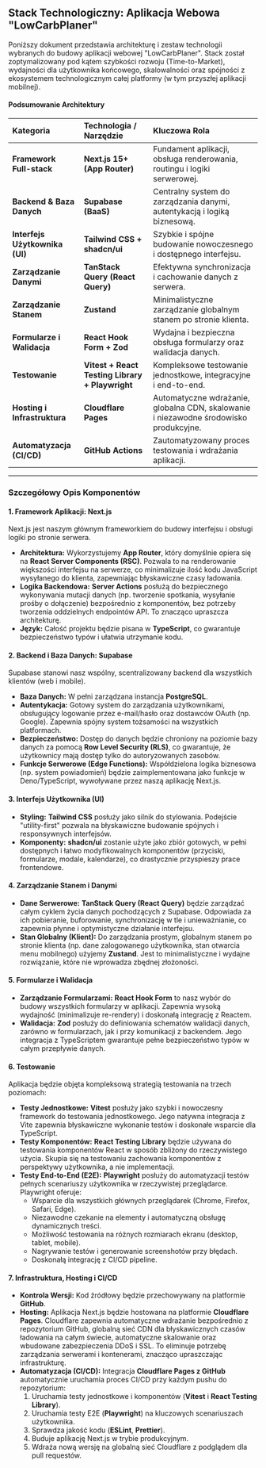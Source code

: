## Stack Technologiczny: Aplikacja Webowa "LowCarbPlaner"

Poniższy dokument przedstawia architekturę i zestaw technologii wybranych do budowy aplikacji webowej "LowCarbPlaner". Stack został zoptymalizowany pod kątem szybkości rozwoju (Time-to-Market), wydajności dla użytkownika końcowego, skalowalności oraz spójności z ekosystemem technologicznym całej platformy (w tym przyszłej aplikacji mobilnej).

#### Podsumowanie Architektury

| Kategoria                      | Technologia / Narzędzie                         | Kluczowa Rola                                                                         |
| :----------------------------- | :---------------------------------------------- | :------------------------------------------------------------------------------------ |
| **Framework Full-stack**       | **Next.js 15+ (App Router)**                    | Fundament aplikacji, obsługa renderowania, routingu i logiki serwerowej.              |
| **Backend & Baza Danych**      | **Supabase (BaaS)**                             | Centralny system do zarządzania danymi, autentykacją i logiką biznesową.              |
| **Interfejs Użytkownika (UI)** | **Tailwind CSS + shadcn/ui**                    | Szybkie i spójne budowanie nowoczesnego i dostępnego interfejsu.                      |
| **Zarządzanie Danymi**         | **TanStack Query (React Query)**                | Efektywna synchronizacja i cachowanie danych z serwera.                               |
| **Zarządzanie Stanem**         | **Zustand**                                     | Minimalistyczne zarządzanie globalnym stanem po stronie klienta.                      |
| **Formularze i Walidacja**     | **React Hook Form + Zod**                       | Wydajna i bezpieczna obsługa formularzy oraz walidacja danych.                        |
| **Testowanie**                 | **Vitest + React Testing Library + Playwright** | Kompleksowe testowanie jednostkowe, integracyjne i end-to-end.                        |
| **Hosting i Infrastruktura**   | **Cloudflare Pages**                            | Automatyczne wdrażanie, globalna CDN, skalowanie i niezawodne środowisko produkcyjne. |
| **Automatyzacja (CI/CD)**      | **GitHub Actions**                              | Zautomatyzowany proces testowania i wdrażania aplikacji.                              |

---

### Szczegółowy Opis Komponentów

#### 1. Framework Aplikacji: Next.js

Next.js jest naszym głównym frameworkiem do budowy interfejsu i obsługi logiki po stronie serwera.

- **Architektura:** Wykorzystujemy **App Router**, który domyślnie opiera się na **React Server Components (RSC)**. Pozwala to na renderowanie większości interfejsu na serwerze, co minimalizuje ilość kodu JavaScript wysyłanego do klienta, zapewniając błyskawiczne czasy ładowania.
- **Logika Backendowa:** **Server Actions** posłużą do bezpiecznego wykonywania mutacji danych (np. tworzenie spotkania, wysyłanie prośby o dołączenie) bezpośrednio z komponentów, bez potrzeby tworzenia oddzielnych endpointów API. To znacząco upraszcza architekturę.
- **Język:** Całość projektu będzie pisana w **TypeScript**, co gwarantuje bezpieczeństwo typów i ułatwia utrzymanie kodu.

#### 2. Backend i Baza Danych: Supabase

Supabase stanowi nasz wspólny, scentralizowany backend dla wszystkich klientów (web i mobile).

- **Baza Danych:** W pełni zarządzana instancja **PostgreSQL**.
- **Autentykacja:** Gotowy system do zarządzania użytkownikami, obsługujący logowanie przez e-mail/hasło oraz dostawców OAuth (np. Google). Zapewnia spójny system tożsamości na wszystkich platformach.
- **Bezpieczeństwo:** Dostęp do danych będzie chroniony na poziomie bazy danych za pomocą **Row Level Security (RLS)**, co gwarantuje, że użytkownicy mają dostęp tylko do autoryzowanych zasobów.
- **Funkcje Serwerowe (Edge Functions):** Współdzielona logika biznesowa (np. system powiadomień) będzie zaimplementowana jako funkcje w Deno/TypeScript, wywoływane przez naszą aplikację Next.js.

#### 3. Interfejs Użytkownika (UI)

- **Styling:** **Tailwind CSS** posłuży jako silnik do stylowania. Podejście "utility-first" pozwala na błyskawiczne budowanie spójnych i responsywnych interfejsów.
- **Komponenty:** **shadcn/ui** zostanie użyte jako zbiór gotowych, w pełni dostępnych i łatwo modyfikowalnych komponentów (przyciski, formularze, modale, kalendarze), co drastycznie przyspieszy prace frontendowe.

#### 4. Zarządzanie Stanem i Danymi

- **Dane Serwerowe:** **TanStack Query (React Query)** będzie zarządzać całym cyklem życia danych pochodzących z Supabase. Odpowiada za ich pobieranie, buforowanie, synchronizację w tle i unieważnianie, co zapewnia płynne i optymistyczne działanie interfejsu.
- **Stan Globalny (Klient):** Do zarządzania prostym, globalnym stanem po stronie klienta (np. dane zalogowanego użytkownika, stan otwarcia menu mobilnego) użyjemy **Zustand**. Jest to minimalistyczne i wydajne rozwiązanie, które nie wprowadza zbędnej złożoności.

#### 5. Formularze i Walidacja

- **Zarządzanie Formularzami:** **React Hook Form** to nasz wybór do budowy wszystkich formularzy w aplikacji. Zapewnia wysoką wydajność (minimalizuje re-rendery) i doskonałą integrację z Reactem.
- **Walidacja:** **Zod** posłuży do definiowania schematów walidacji danych, zarówno w formularzach, jak i przy komunikacji z backendem. Jego integracja z TypeScriptem gwarantuje pełne bezpieczeństwo typów w całym przepływie danych.

#### 6. Testowanie

Aplikacja będzie objęta kompleksową strategią testowania na trzech poziomach:

- **Testy Jednostkowe:** **Vitest** posłuży jako szybki i nowoczesny framework do testowania jednostkowego. Jego natywna integracja z Vite zapewnia błyskawiczne wykonanie testów i doskonałe wsparcie dla TypeScript.
- **Testy Komponentów:** **React Testing Library** będzie używana do testowania komponentów React w sposób zbliżony do rzeczywistego użycia. Skupia się na testowaniu zachowania komponentów z perspektywy użytkownika, a nie implementacji.
- **Testy End-to-End (E2E):** **Playwright** posłuży do automatyzacji testów pełnych scenariuszy użytkownika w rzeczywistej przeglądarce. Playwright oferuje:
  - Wsparcie dla wszystkich głównych przeglądarek (Chrome, Firefox, Safari, Edge).
  - Niezawodne czekanie na elementy i automatyczną obsługę dynamicznych treści.
  - Możliwość testowania na różnych rozmiarach ekranu (desktop, tablet, mobile).
  - Nagrywanie testów i generowanie screenshotów przy błędach.
  - Doskonałą integrację z CI/CD pipeline.

#### 7. Infrastruktura, Hosting i CI/CD

- **Kontrola Wersji:** Kod źródłowy będzie przechowywany na platformie **GitHub**.
- **Hosting:** Aplikacja Next.js będzie hostowana na platformie **Cloudflare Pages**. Cloudflare zapewnia automatyczne wdrażanie bezpośrednio z repozytorium GitHub, globalną sieć CDN dla błyskawicznych czasów ładowania na całym świecie, automatyczne skalowanie oraz wbudowane zabezpieczenia DDoS i SSL. To eliminuje potrzebę zarządzania serwerami i kontenerami, znacząco upraszczając infrastrukturę.
- **Automatyzacja (CI/CD):** Integracja **Cloudflare Pages z GitHub** automatycznie uruchamia proces CI/CD przy każdym pushu do repozytorium:
  1.  Uruchamia testy jednostkowe i komponentów (**Vitest** i **React Testing Library**).
  2.  Uruchamia testy E2E (**Playwright**) na kluczowych scenariuszach użytkownika.
  3.  Sprawdza jakość kodu (**ESLint**, **Prettier**).
  4.  Buduje aplikację Next.js w trybie produkcyjnym.
  5.  Wdraża nową wersję na globalną sieć Cloudflare z podglądem dla pull requestów.

